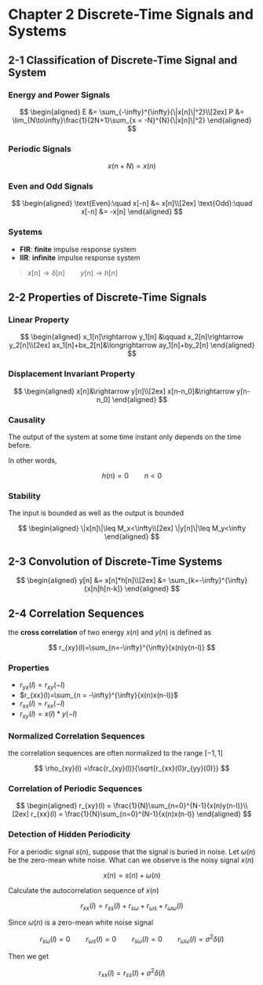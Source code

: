 # Chapter 2 Discrete-Time Signals and Systems

## 2-1 Classification of Discrete-Time Signal and System

### Energy and Power Signals

$$
\begin{aligned}
    E &= \sum_{-\infty}^{\infty}{\|x[n]\|^2}\\[2ex]
    P &= \lim_{N\to\infty}\frac{1}{2N+1}\sum_{x = -N}^{N}{\|x[n]\|^2}
\end{aligned}
$$

### Periodic Signals

$$
x(n+N) = x(n)
$$

### Even and Odd Signals

$$
\begin{aligned}
    \text{Even}:\quad x[-n] &= x[n]\\[2ex]
    \text{Odd}:\quad x[-n] &= -x[n]
\end{aligned}
$$

### Systems

- **FIR**: **finite** impulse response system
- **IIR**: **infinite** impulse response system

> $x[n]\to \delta[n]\qquad y[n]\to h[n]$

## 2-2 Properties of Discrete-Time Signals

### Linear Property

$$
\begin{aligned}
    x_1[n]\rightarrow y_1[n] &\qquad x_2[n]\rightarrow y_2[n]\\[2ex]
    ax_1[n]+bx_2[n]&\longrightarrow ay_1[n]+by_2[n]
\end{aligned}
$$

### Displacement Invariant Property

$$
\begin{aligned}
    x[n]&\rightarrow y[n]\\[2ex]
    x[n-n_0]&\rightarrow y[n-n_0]
\end{aligned}
$$

### Causality

The output of the system at some time instant only depends on the time before.

In other words,

$$
h(n) = 0\qquad n<0
$$

### Stability

The input is bounded as well as the output is bounded

$$
\begin{aligned}
    \|x[n]\|\leq M_x<\infty\\[2ex]
    \|y[n]\|\leq M_y<\infty
\end{aligned}
$$

## 2-3 Convolution of Discrete-Time Systems

$$
\begin{aligned}
    y[n] &= x[n]*h[n]\\[2ex]
         &= \sum_{k=-\infty}^{\infty}{x[n]h[n-k]}   
\end{aligned}
$$



## 2-4 Correlation Sequences

the **cross correlation** of two energy $x(n)$ and $y(n)$ is defined as 

$$
r_{xy}(l)=\sum_{n=-\infty}^{\infty}{x(n)y(n-l)}
$$


### Properties

- $r_{yx}(l) = r_{xy}(-l)$
- $r_{xx}(l)=\sum_{n = -\infty}^{\infty}{x(n)x(n-l)}$
- $r_{xx}(l)=r_{xx}(-l)$
- $r_{xy}(l)=x(l)*y(-l)$

### Normalized Correlation Sequences

the correlation sequences are often normalized to the range $[-1,1]$

$$
\rho_{xy}(l) =\frac{r_{xy}(l)}{\sqrt{r_{xx}(0)r_{yy}(0)}}
$$

### Correlation of Periodic Sequences

$$
\begin{aligned}
    r_{xy}(l) = \frac{1}{N}\sum_{n=0}^{N-1}{x(n)y(n-l)}\\[2ex]
    r_{xx}(l) = \frac{1}{N}\sum_{n=0}^{N-1}{x(n)x(n-l)}
\end{aligned}
$$

### Detection of Hidden Periodicity

For a periodic signal $s(n)$, suppose that the signal is buried in noise. Let $\omega(n)$ be the zero-mean white noise. What can we observe is the noisy signal $x(n)$

$$
x(n) = s(n)+\omega(n)
$$

Calculate the autocorrelation sequence of $x(n)$

$$
r_{xx}(l) = r_{ss}(l)+r_{s\omega}+r_{\omega s}+r_{\omega\omega}(l)
$$

Since $\omega(n)$ is a zero-mean white noise signal

$$
r_{s\omega}(l) = 0\qquad r_{\omega s}(l)=0 \qquad r_{s\omega}(l)=0\qquad r_{\omega\omega}(l) = \sigma^2\delta(l)
$$

Then we get

$$
r_{xx}(l) =r_{ss}(l)+\sigma^2\delta(l)
$$